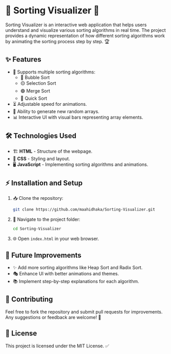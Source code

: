 # 🚀 Sorting Visualizer 🎨

Sorting Visualizer is an interactive web application that helps users understand and visualize various sorting algorithms in real time. The project provides a dynamic representation of how different sorting algorithms work by animating the sorting process step by step. 🏆

## ✨ Features

- 🎲 Supports multiple sorting algorithms:
  - 🔵 Bubble Sort
  - 🟡 Selection Sort
  - 🟢 Merge Sort
  - 🔴 Quick Sort
- ⏳ Adjustable speed for animations.
- 🔄 Ability to generate new random arrays.
- 📊 Interactive UI with visual bars representing array elements.

## 🛠 Technologies Used

- 🏗 **HTML** - Structure of the webpage.
- 🎨 **CSS** - Styling and layout.
- 🖥 **JavaScript** - Implementing sorting algorithms and animations.

## ⚡ Installation and Setup

1. 📥 Clone the repository:
   ```sh
   git clone https://github.com/maahidhaka/Sorting-Visualizer.git
   ```
2. 📂 Navigate to the project folder:
   ```sh
   cd Sorting-Visualizer
   ```
3. 🌐 Open `index.html` in your web browser.

## 🔮 Future Improvements

- ✨ Add more sorting algorithms like Heap Sort and Radix Sort.
- 🎭 Enhance UI with better animations and themes.
- 📚 Implement step-by-step explanations for each algorithm.

## 🤝 Contributing

Feel free to fork the repository and submit pull requests for improvements. Any suggestions or feedback are welcome! 📝

## 📜 License

This project is licensed under the MIT License. ✅



